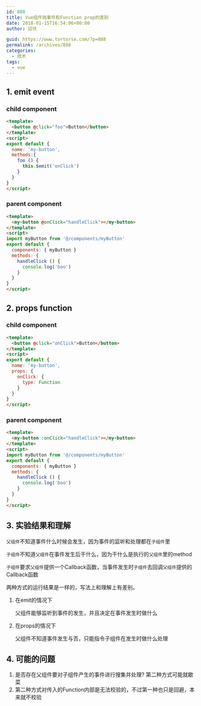 ```yaml
---
id: 888
title: Vue组件抛事件和Function prop的差别
date: 2018-01-15T16:54:06+00:00
author: 愆伏

guid: https://www.tortorse.com/?p=888
permalink: /archives/888
categories:
  - 技术
tags:
  - vue
---
```

## 1. emit event

### child component

```html
<template>
  <button @click="foo">Button</button>
</template>
<script>
export default {
  name: 'my-button',
  methods:{
    foo () {
      this.$emit('onClick')
    }
  }
}
</script>
```
### parent component

```html
<template>
  <my-button @onClick="handleClick"></my-button>
</template>
<script>
import myButton from '@/components/myButton'
export default {
  components: { myButton }
  methods: {
    handleClick () {
      console.log('boo')
    }
  }
}
</script>
```

## 2. props function 

### child component

```html
<template>
  <button @click="onClick">Button</button>
</template>
<script>
export default {
  name: 'my-button',
  props: {
    onClick: {
      type: Function
    }
  }
}
</script>
```
### parent component

```html
<template>
  <my-button :onClick="handleClick"></my-button>
</template>
<script>
import myButton from '@/components/myButton'
export default {
  components: { myButton }
  methods: {
    handleClick () {
      console.log('boo')
    }
  }
}
</script>
```

## 3. 实验结果和理解

`父组件`不知道事件什么时候会发生，因为事件的监听和处理都在`子组件`里

`子组件`不知道`父组件`在事件发生后干什么，因为干什么是执行的`父组件`里的method

`子组件`要求`父组件`提供一个Callback函数，当事件发生时`子组件`去回调`父组件`提供的Callback函数

两种方式的运行结果是一样的，写法上和理解上有差别。

1. 在emit的情况下

	父组件能够监听到事件的发生，并且决定在事件发生时做什么

2. 在props的情况下

	父组件不知道事件发生与否，只能指令子组件在发生时做什么处理

## 4. 可能的问题

1. 是否存在父组件要对子组件产生的事件进行搜集并处理? 第二种方式可能就歇菜
2. 第二种方式对传入的Function内部是无法校验的，不过第一种也只是回避，本来就不校验